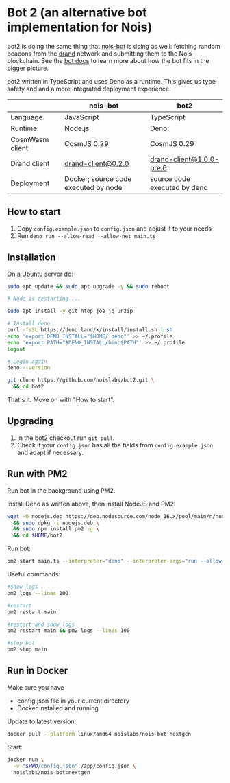 # Bot 2 (an alternative bot implementation for Nois)

bot2 is doing the same thing that [nois-bot](https://github.com/noislabs/nois-bot) is doing as well:
fetching random beacons from the [drand](https://drand.love) network and submitting them to the Nois
blockchain. See the [bot docs](https://docs.nois.network/use-cases/for-bot-runners) to learn more
about how the bot fits in the bigger picture.

bot2 written in TypeScript and uses Deno as a runtime. This gives us type-safety and and a more
integrated deployment experience.

|                 | nois-bot                             | bot2                         |
| --------------- | ------------------------------------ | ---------------------------- |
| Language        | JavaScript                           | TypeScript                   |
| Runtime         | Node.js                              | Deno                         |
| CosmWasm client | CosmJS 0.29                          | CosmJS 0.29                  |
| Drand client    | drand-client@0.2.0                   | drand-client@1.0.0-pre.6     |
| Deployment      | Docker; source code executed by node | source code executed by deno |

## How to start

1. Copy `config.example.json` to `config.json` and adjust it to your needs
2. Run `deno run --allow-read --allow-net main.ts`

## Installation

On a Ubuntu server do:

```sh
sudo apt update && sudo apt upgrade -y && sudo reboot

# Node is restarting ...

sudo apt install -y git htop joe jq unzip

# Install deno
curl -fsSL https://deno.land/x/install/install.sh | sh
echo 'export DENO_INSTALL="$HOME/.deno"' >> ~/.profile
echo 'export PATH="$DENO_INSTALL/bin:$PATH"' >> ~/.profile
logout

# Login again
deno --version

git clone https://github.com/noislabs/bot2.git \
  && cd bot2
```

That's it. Move on with "How to start".

## Upgrading

1. In the bot2 checkout run `git pull`.
2. Check if your `config.json` has all the fields from `config.example.json` and adapt if necessary.

## Run with PM2

Run bot in the background using PM2.

Install Deno as written above, then install NodeJS and PM2:

```sh
wget -O nodejs.deb https://deb.nodesource.com/node_16.x/pool/main/n/nodejs/nodejs_16.17.1-deb-1nodesource1_amd64.deb \
  && sudo dpkg -i nodejs.deb \
  && sudo npm install pm2 -g \
  && cd $HOME/bot2
```

Run bot:

```sh
pm2 start main.ts --interpreter="deno" --interpreter-args="run --allow-read --allow-net"
```

Useful commands:

```sh
#show logs
pm2 logs --lines 100

#restart
pm2 restart main

#restart and show logs
pm2 restart main && pm2 logs --lines 100

#stop bot
pm2 stop main
```

## Run in Docker

Make sure you have

- config.json file in your current directory
- Docker installed and running

Update to latest version:

```sh
docker pull --platform linux/amd64 noislabs/nois-bot:nextgen
```

Start:

```sh
docker run \
  -v "$PWD/config.json":/app/config.json \
  noislabs/nois-bot:nextgen
```
